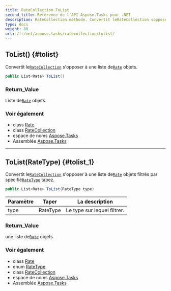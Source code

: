 ```yaml
---
title: RateCollection.ToList
second_title: Référence de l'API Aspose.Tasks pour .NET
description: RateCollection méthode. Convertit leRateCollection sopposer à une liste deRate objets.
type: docs
weight: 80
url: /fr/net/aspose.tasks/ratecollection/tolist/
---
```

## ToList() {#tolist}

Convertit le[`RateCollection`](../) s'opposer à une liste de[`Rate`](../../rate/) objets.

```csharp
public List<Rate> ToList()
```

### Return_Value

Liste de[`Rate`](../../rate/) objets.

### Voir également

* class [Rate](../../rate/)
* class [RateCollection](../)
* espace de noms [Aspose.Tasks](../../ratecollection/)
* Assemblée [Aspose.Tasks](../../../)

---

## ToList(RateType) {#tolist_1}

Convertit le[`RateCollection`](../) s'opposer à une liste de[`Rate`](../../rate/) objets filtrés par spécifié[`RateType`](../../ratetype/) tapez.

```csharp
public List<Rate> ToList(RateType type)
```

| Paramètre | Taper | La description |
| --- | --- | --- |
| type | RateType | Le type sur lequel filtrer. |

### Return_Value

une liste de[`Rate`](../../rate/) objets.

### Voir également

* class [Rate](../../rate/)
* enum [RateType](../../ratetype/)
* class [RateCollection](../)
* espace de noms [Aspose.Tasks](../../ratecollection/)
* Assemblée [Aspose.Tasks](../../../)


